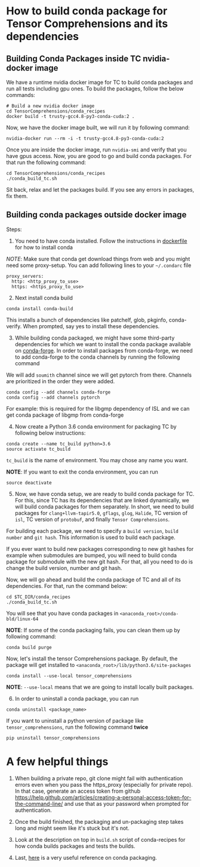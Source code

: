# How to build conda package for Tensor Comprehensions and its dependencies

## Building Conda Packages inside TC nvidia-docker image

We have a runtime nvidia docker image for TC to build conda packages and run all
tests including gpu ones. To build the packages, follow the below commands:

```Shell
# Build a new nvidia docker image
cd TensorComprehensions/conda_recipes
docker build -t trusty-gcc4.8-py3-conda-cuda:2 .
```

Now, we have the docker image built, we will run it by following command:

```Shell
nvidia-docker run --rm -i -t trusty-gcc4.8-py3-conda-cuda:2
```

Once you are inside the docker image, run `nvidia-smi` and verify that you have
gpus access. Now, you are good to go and build conda packages. For that run the
following command:

```Shell
cd TensorComprehensions/conda_recipes
./conda_build_tc.sh
```

Sit back, relax and let the packages build. If you see any errors in packages, fix them.

## Building conda packages outside docker image

Steps:
1. You need to have conda installed. Follow the instructions in [dockerfile](https://github.com/facebookresearch/TensorComprehensions/tree/master/docker/linux-trusty-gcc4.8-cuda8-cudnn6-py3-conda) for how to install conda

*NOTE*: Make sure that conda get download things from web and you might need some
proxy-setup. You can add following lines to your `~/.condarc` file

```
proxy_servers:
  http: <http_proxy_to_use>
  https: <https_proxy_to_use>
```

2. Next install conda build

```Shell
conda install conda-build
```

This installs a bunch of dependencies like patchelf, glob, pkginfo, conda-verify.
When prompted, say yes to install these dependencies.

3. While building conda packaged, we might have some third-party dependencies for which we want to install the conda package available on [conda-forge](https://github.com/conda-forge/feedstocks). In order to install packages from conda-forge, we need to add conda-forge to the conda channels by running the following command

We will add `soumith` channel since we will get pytorch from there. Channels are prioritized in the order they were added.

```Shell
conda config --add channels conda-forge
conda config --add channels pytorch
```

For example: this is required for the libgmp dependency of ISL and we can get
conda package of libgmp from conda-forge

4. Now create a Python 3.6 conda environment for packaging TC by following below
instructions:

```Shell
conda create --name tc_build python=3.6
source activate tc_build
```

`tc_build` is the name of environment. You may chose any name you want.

**NOTE**: If you want to exit the conda environment, you can run

```Shell
source deactivate
```

5. Now, we have conda setup, we are ready to build conda package for TC. For this,
since TC has its dependencies that are linked dynamically, we will build conda
packages for them separately. In short, we need to build packages for `clang+llvm-tapir5.0`, `gflags`, `glog`, `Halide`, TC version of `isl`, TC version of `protobuf`, and finally `Tensor Comprehensions`.

For building each package, we need to specify a `build version`, `build number` and
`git hash`. This information is used to build each package.

If you ever want to build new packages corresponding to new git hashes for example
when submodules are bumped, you will need to build conda package for submodule
with the new git hash. For that, all you need to do is change the build version,
number and git hash.

Now, we will go ahead and build the conda package of TC and all of its dependencies. For that, run the command below:

```Shell
cd $TC_DIR/conda_recipes
./conda_build_tc.sh
```

You will see that you have conda packages in `<anaconda_root>/conda-bld/linux-64`

**NOTE**: If some of the conda packaging fails, you can clean them up by following
command:

```Shell
conda build purge
```

Now, let's install the tensor Comprehensions package. By default, the package
will get installed to `<anaconda_root>/lib/python3.6/site-packages`

```Shell
conda install --use-local tensor_comprehensions
```

**NOTE**: `--use-local` means that we are going to install locally built packages.

6. In order to uninstall a conda package, you can run

```Shell
conda uninstall <package_name>
```

If you want to uninstall a python version of package like `tensor_comprehensions`,
run the following command **twice**

```Shell
pip uninstall tensor_comprehensions
```

# A few helpful things
1. When building a private repo, git clone might fail with authentication errors
even when you pass the https_proxy (especially for private repo). In that case,
generate an access token from github https://help.github.com/articles/creating-a-personal-access-token-for-the-command-line/
and use that as your password when prompted for authentication.

2. Once the build finished, the packaging and un-packaging step takes long
and might seem like it's stuck but it's not.

3. Look at the description on top in `build.sh` script of conda-recipes for how
conda builds packages and tests the builds.

4. Last, [here](https://conda.io/docs/user-guide/tasks/index.html) is a very useful reference on conda packaging.
